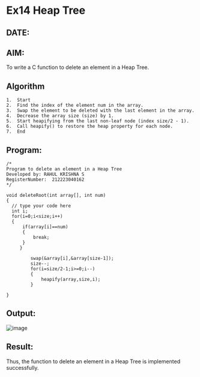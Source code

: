 # Ex14 Heap Tree
## DATE:
## AIM:
To write a C function to delete an element in a Heap Tree.

## Algorithm
```
1.	Start
2.	Find the index of the element num in the array.
3.	Swap the element to be deleted with the last element in the array.
4.	Decrease the array size (size) by 1.
5.	Start heapifying from the last non-leaf node (index size/2 - 1).
6.	Call heapify() to restore the heap property for each node.
7.	End
```  
## Program:
```
/*
Program to delete an element in a Heap Tree
Developed by: RAHUL KRISHNA S
RegisterNumber:  212223040162
*/
```
```
void deleteRoot(int array[], int num)
{
  // type your code here
  int i;
  for(i=0;i<size;i++)
  {
      if(array[i]==num)
      {
          break;
      }
     }
    
         swap(&array[i],&array[size-1]);
         size--;
         for(i=size/2-1;i>=0;i--)
         {
             heapify(array,size,i);
         }
     
}
```
## Output:
![image](https://github.com/user-attachments/assets/4073ce1f-f328-46a9-b581-9b1e1c0e79d3)

## Result:
Thus, the function to delete an element in a Heap Tree is implemented successfully.
